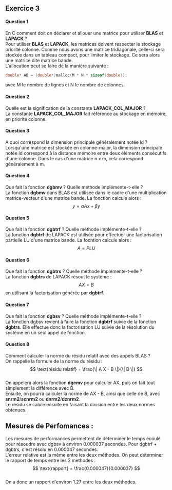 ## Exercice 3 

#### Question 1
En C comment doit on déclarer et allouer une matrice pour utiliser **BLAS** et **LAPACK** ?  
Pour utiliser **BLAS** et **LAPACK**, les matrices doivent respecter le stockage priorité colonne. Comme nous avons une matrice tridiagonale, celle-ci sera stockée dans un tableau compact, pour limiter le stockage. Ce sera alors une matrice dite matrice bande.  
L'allocation peut se faire de la manière suivante :  
```c
double* AB = (double*)malloc(M * N * sizeof(double));
```
avec M le nombre de lignes et N le nombre de colonnes.

#### Question 2
Quelle est la signification de la constante **LAPACK_COL_MAJOR** ?  
La constante **LAPACK_COL_MAJOR** fait référence au stockage en mémoire, en priorité colonne.  

#### Question 3
A quoi correspond la dimension principale généralement notée ld ?  
Lorsqu'une matrice est stockée en colonne-major, la dimension principale notée ld correspond à la distance mémoire entre deux éléments consécutifs d'une colonne. Dans le cas d'une matrice n x m, cela correspond généralement à m.  

#### Question 4
Que fait la fonction **dgbmv** ? Quelle méthode implémente-t-elle ?  
La fonction **dgbmv** dans BLAS est utilisée dans le cadre d'une multiplication matrice-vecteur d'une matrice bande. La fonction calcule alors :
$$
y = \alpha A x + \beta y
$$

#### Question 5
Que fait la fonction **dgbtrf** ? Quelle méthode implémente-t-elle ?  
La fonction **dgbtrf** de LAPACK est utilisée pour effectuer une factorisation partielle LU d'une matrice bande. La focntion calcule alors : 
$$
A = P L U
$$

#### Question 6
Que fait la fonction **dgbtrs** ? Quelle méthode implémente-t-elle ?  
La fonction **dgbtrs** de LAPACK résout le système :  
$$
A X = B 
$$
en utilisant la factorisation générée par **dgbtrf**.  

#### Question 7
Que fait la fonction **dgbsv** ? Quelle méthode implémente-t-elle ?  
La fonction dgbsv revient à faire la fonction **dgbtrf** suivie de la fonction **dgbtrs**. Elle effectue donc la factorisation LU suivie de la résolution du système en un seul appel de fonction.  

#### Question 8
Comment calculer la norme du résidu relatif avec des appels BLAS ?  
On rappelle la formule de la norme du résidu :  
$$
\text{résidu relatif} = \frac{\| A X - B \|}{\| B \|}  
$$  
On appelera alors la fonction **dgemv** pour calculer AX, puis on fait tout simplement la différence avec B.  
Ensuite, on pourra calculer la norme de AX - B, ainsi que celle de B, avec **snrm2**/**scnrm2** ou **dnrm2**/**dznrm2**.  
Le résidu se calule ensuite en faisant la division entre les deux normes obtenues.

## Mesures de Perfomances : 
Les mesures de performances permettent de déterminer le temps écoulé pour résoudre avec dgbsv à environ 0.000037 secondes. Pour dgbtrf + dgbtrs, c'est résolu en 0.000047 secondes.  
L'erreur relative est la même entre les deux méthodes. On peut déterminer le rapport de temps entre les 2 methodes : $$ \text{rapport} = \frac{0.000047}{0.000037} $$  
On a donc un rapport d'environ 1.27 entre les deux méthodes.